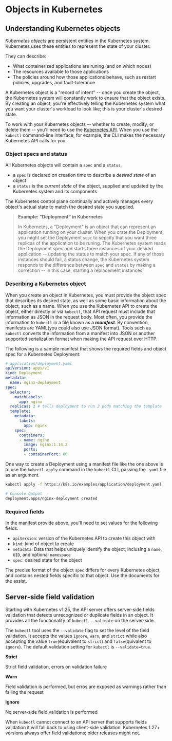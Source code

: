 # Objects in Kubernetes

## Understanding Kubernetes objects

*Kubernetes objects* are persistent entities in the Kubernetes system. Kubernetes uses these entities to represent the state of your cluster.

They can describe:

- What containerized applications are runing (and on which nodes)
- The resources available to those applications
- The policies around how those applications behave, such as restart policies, upgrades, and fault-tolerance

A Kubernetes object is a "record of intent" -- once you create the object, the Kubernetes system will constantly work to ensure that the object exists. By creating an object, you're effectively telling the Kubernetes system what you want your cluster's workload to look like; this is your cluster's desired state.

To work with your Kubernetes objects -- whether to create, modify, or delete them -- you'll need to use the [Kubernetes API](https://kubernetes.io/docs/concepts/overview/kubernetes-api/). When you use the `kubectl` command-line interface, for example, the CLI makes the necessary Kubernetes API calls for you.

### Object specs and status

All Kubernetes objects will contain a `spec` and a `status`.

- a `spec` is declared on creation time to describe a *desired state* of an object
- a `status` is the *current state* of the object, supplied and updated by the Kubernetes system and its components

The Kubernetes control plane continually and actively manages every object's actual state to match the desired state you supplied.

> **Example: "Deployment" in Kubernetes**
>
> In Kubernetes, a "Deployment" is an object that can represent an application running on your cluster. When you crate the Deployment, you might set the Deployment `sepc` to sepcify that you want three replicas of the application to be runing. The Kubernetes system reads the Deployment spec and starts three instances of your desired application -- updating the status to match your spec. If any of those instances should fail, a status change, the Kubernetes system responds to the difference between `spec` and `status` by making a correction -- in this case, starting a replacement instances.


### Describing a Kubernetes object

When you create an object in Kubernetes, you must provide the object spec that describes its desired state, as well as some basic information about the object, such as a name. When you use the Kubernetes API to create the object, either directly or via `kubectl`, that API request must include that information as JSON in the request body. Most often, you provide the information to `kubectl` in a file known as a ***manifest***. By convention, manifests are YAML(you could also use JSON format). Tools such as `kubectl` converts the information from a manifest into JSON or another supported serialization format when making the API request over HTTP.

The following is a sample manifest that shows the required fields and object spec for a Kubernetes Deployment:

```yaml
# application/deployment.yaml
apiVersion: apps/v1
kind: Deployment
metadata:
  name: nginx-deployment
spec:
  selector:
    matchLabels:
      app: nginx
  replicas: 2 # tells deployment to run 2 pods matching the template
  template:
    metadata:
      labels:
        app: nginx
    spec:
      containers:
      - name: nginx
        image: nginx:1.14.2
        ports:
        - containerPort: 80
```

One way to create a Deployment using a manifest file like the one above is to use the `kubectl apply` command in the `kubectl` CLI, passing the `.yaml` file as an argument.

```bash
kubectl apply -f https://k8s.io/examples/application/deployment.yaml

# Console Output
deployment.apps/nginx-deployment created
```

### Required fields

In the manifest provide above, you'll need to set values for the following fields:

- `apiVersion`: version of the Kubernetes API to create this object with
- `kind`: kind of object to create
- `metadata`: Data that helps uniquely identify the object, inclusing a `name`, `UID`, and optional `namespace`
- `spec`: desired state for the object

The precise format of the object `spec` differs for every Kubernetes object, and contains nested fields specific to that object. Use the documents for the assist.

## Server-side field validation

Starting with Kubernetes v1.25, the API server offers server-side fields validation that detects unrecognized or duplicate fields in an object. It provides all the functionality of `kubectl --validate` on the server-side.

The `kubectl` tool uses the `--validate` flag to set the level of the field validation. It accepts the values `ignore`, `warn`, and `strict` while also accepting the value `true`(equivalent to `strict`) and `false`(quivalent to `ignore`). The default validation setting for `kubectl` is `--validate=true`.

**Strict**

Strict field validation, errors on validation failure

**Warn**

Field validation is performed, but erros are exposed as warnings rather than failing the request

**Ignore**

No server-side field validation is performed

When `kubectl` cannot connect to an API server that supports fields validation it will fall back to using client-side validation. Kubernetes 1.27+ versions always offer field validations; older releases might not.


